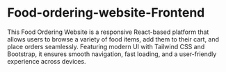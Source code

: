 # Food-ordering-website-Frontend
This Food Ordering Website is a responsive React-based platform that allows users to browse a variety of food items, add them to their cart, and place orders seamlessly. Featuring modern UI with Tailwind CSS and Bootstrap, it ensures smooth navigation, fast loading, and a user-friendly experience across devices.
